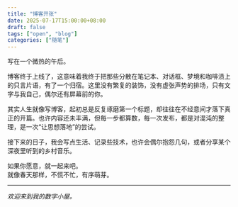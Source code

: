 ```yaml
---
title: "博客开张"
date: 2025-07-17T15:00:00+08:00
draft: false
tags: ["open", "blog"]
categories: ["随笔"]
---
```


写在一个微热的午后。

博客终于上线了，这意味着我终于把那些分散在笔记本、对话框、梦境和咖啡渍上的只言片语，有了一个归宿。这里没有繁复的装饰，没有虚张声势的排场，只有文字与我自己，偶尔还有屏幕前的你。

<!--more-->

其实人生就像写博客，起初总是反复琢磨第一个标题，却往往在不经意间才落下真正的开篇。也许内容还未丰满，但每一步都算数，每一次发布，都是对混沌的整理，是一次“让思想落地”的尝试。

接下来的日子，我会写点生活、记录些技术，也许会偶尔抱怨几句，或者分享某个深夜里听到的乡村音乐。

如果你愿意，就一起来吧。  
就像春天那样，不慌不忙，有序萌芽。

---

_欢迎来到我的数字小屋。_

